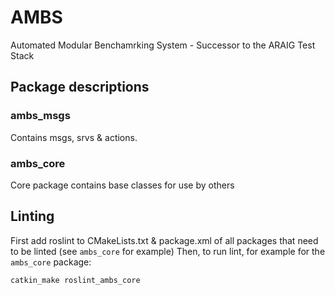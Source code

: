 # AMBS
Automated Modular Benchamrking System - Successor to the ARAIG Test Stack

## Package descriptions

### ambs_msgs

Contains msgs, srvs & actions.
### ambs_core

Core package contains base classes for use by others

## Linting

First add roslint to CMakeLists.txt & package.xml of all packages that need to be linted (see `ambs_core` for example)
Then, to run lint, for example for the `ambs_core` package:

`catkin_make roslint_ambs_core`
